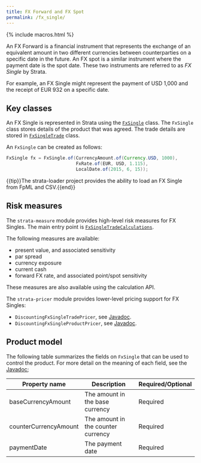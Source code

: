 ```yaml
---
title: FX Forward and FX Spot
permalink: /fx_single/
---
```


{% include macros.html %}

An FX Forward is a financial instrument that represents the exchange of an equivalent amount
in two different currencies between counterparties on a specific date in the future.
An FX spot is a similar instrument where the payment date is the spot date.
These two instruments are referred to as *FX Single* by Strata.

For example, an FX Single might represent the payment of USD 1,000 and the receipt of EUR 932
on a specific date.


## Key classes

An FX Single is represented in Strata using the [`FxSingle`]({{site.baseurl}}/apidocs/com/opengamma/strata/product/fx/FxSingle.html) class.
The `FxSingle` class stores details of the product that was agreed.
The trade details are stored in [`FxSingleTrade`]({{site.baseurl}}/apidocs/com/opengamma/strata/product/fx/FxSingleTrade.html) class.

An `FxSingle` can be created as follows:

```java
FxSingle fx = FxSingle.of(CurrencyAmount.of(Currency.USD, 1000),
                          FxRate.of(EUR, USD, 1.115),
                          LocalDate.of(2015, 6, 15));
```

{{tip}}The strata-loader project provides the ability to load an FX Single from FpML and CSV.{{end}}


## Risk measures

The `strata-measure` module provides high-level risk measures for FX Singles.
The main entry point is
[`FxSingleTradeCalculations`]({{site.baseurl}}/apidocs/com/opengamma/strata/measure/fx/FxSingleTradeCalculations.html).

The following measures are available:

* present value, and associated sensitivity
* par spread
* currency exposure
* current cash
* forward FX rate, and associated point/spot sensitivity

These measures are also available using the calculation API.

The `strata-pricer` module provides lower-level pricing support for FX Singles:

* `DiscountingFxSingleTradePricer`, see [Javadoc]({{site.baseurl}}/apidocs/com/opengamma/strata/pricer/fx/DiscountingFxSingleTradePricer.html).
* `DiscountingFxSingleProductPricer`, see [Javadoc]({{site.baseurl}}/apidocs/com/opengamma/strata/pricer/fx/DiscountingFxSingleProductPricer.html).

## Product model

The following table summarizes the fields on `FxSingle` that can be used to control the product.
For more detail on the meaning of each field, see the
[Javadoc]({{site.baseurl}}/apidocs/com/opengamma/strata/product/fx/FxSingle.html);

| Property name         | Description | Required/Optional |
|-----------------------|-------------|-------------------|
| baseCurrencyAmount    | The amount in the base currency | Required |
| counterCurrencyAmount | The amount in the counter currency | Required |
| paymentDate           | The payment date | Required |
